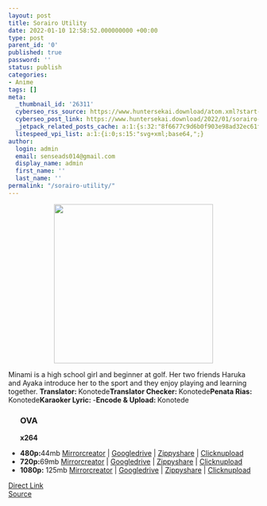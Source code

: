 ```yaml
---
layout: post
title: Sorairo Utility
date: 2022-01-10 12:58:52.000000000 +00:00
type: post
parent_id: '0'
published: true
password: ''
status: publish
categories:
- Anime
tags: []
meta:
  _thumbnail_id: '26311'
  cyberseo_rss_source: https://www.huntersekai.download/atom.xml?start-index=1
  cyberseo_post_link: https://www.huntersekai.download/2022/01/sorairo-utility.html
  _jetpack_related_posts_cache: a:1:{s:32:"8f6677c9d6b0f903e98ad32ec61f8deb";a:2:{s:7:"expires";i:1653391294;s:7:"payload";a:3:{i:0;a:1:{s:2:"id";i:26144;}i:1;a:1:{s:2:"id";i:26209;}i:2;a:1:{s:2:"id";i:26228;}}}}
  litespeed_vpi_list: a:1:{i:0;s:15:"svg+xml;base64,";}
author:
  login: admin
  email: senseads014@gmail.com
  display_name: admin
  first_name: ''
  last_name: ''
permalink: "/sorairo-utility/"
---
```

<p> <a class="popup" data-target="50209"></a>
<div class="separator" style="clear: both; text-align: center;">
<div class="separator" style="clear: both; text-align: center;"><a href="https://blogger.googleusercontent.com/img/a/AVvXsEhftOqv8RArKMSsW-RDYmesdf0RxtfjpVnnh8NTuymkNb5uHeqmVH2W78yZyNrwtVtMA5tX21lhyRq3S20KjcR027wYTY-MlTbncM_fGm2f1PHgsoL6qk7DJS-ccRa8oSqrJfRy0LBgsnJjKWhIYwFUguxSNYfYfyab4uFkLu1-lkQHR68RfewwWxL2" style="margin-left: 1em; margin-right: 1em;"><img border="0" data-original-height="600" data-original-width="424" height="320" src="{{ site.baseurl }}/assets/2022/01/AVvXsEhftOqv8RArKMSsW-RDYmesdf0RxtfjpVnnh8NTuymkNb5uHeqmVH2W78yZyNrwtVtMA5tX21lhyRq3S20KjcR027wYTY-MlTbncM_fGm2f1PHgsoL6qk7DJS-ccRa8oSqrJfRy0LBgsnJjKWhIYwFUguxSNYfYfyab4uFkLu1-lkQHR68RfewwWxL2" /></a></div>
<p></div>
<p>Minami is a high school girl and beginner at golf. Her two friends Haruka and Ayaka introduce her to the sport and they enjoy playing and learning together.<a name="more"></a>
<pekerja><b>Translator: </b><span>Konotede</span><b>Translator Checker: </b><span>Konotede</span><b>Penata Rias: </b><span>Konotede</span><b>Karaoker Lyric: </b><span>-</span><b>Encode &amp; Upload: </b><span>Konotede</span></pekerja>
<div class="dl">
<ul />
<h3>OVA</h3>
<p><strong>x264</strong>
<li><b>480p:</b><span id="size">44mb</span> <a href="https://cararegistrasi.com/KtjXcBeA5oNV" target="_blank" rel="noopener">Mirrorcreator</a> | <a href="https://cararegistrasi.com/mMJqIg" target="_blank" rel="noopener">Googledrive</a> | <a href="https://cararegistrasi.com/VRYiLUvI6cW" target="_blank" rel="noopener">Zippyshare</a> | <a href="https://cararegistrasi.com/OfMyckOSGS" target="_blank" rel="noopener">Clicknupload</a></li>
<li><b>720p:</b><span id="size">69mb</span> <a href="https://cararegistrasi.com/c6a0A" target="_blank" rel="noopener">Mirrorcreator</a> | <a href="https://cararegistrasi.com/pSQXTIqi" target="_blank" rel="noopener">Googledrive</a> | <a href="https://cararegistrasi.com/mBGOc" target="_blank" rel="noopener">Zippyshare</a> | <a href="https://cararegistrasi.com/0w8MXp" target="_blank" rel="noopener">Clicknupload</a></li>
<li><b>1080p:</b> <span id="size">125mb</span> <a href="https://cararegistrasi.com/tMmiEbmd9fD8" target="_blank" rel="noopener">Mirrorcreator</a> | <a href="https://cararegistrasi.com/ZnrymhdeGsAY" target="_blank" rel="noopener">Googledrive</a> | <a href="https://cararegistrasi.com/wD85GtQO" target="_blank" rel="noopener">Zippyshare</a> | <a href="https://cararegistrasi.com/MbuvVeDKNr6" target="_blank" rel="noopener">Clicknupload</a></li></div>
<link rel="stylesheet" href="https://cdnjs.cloudflare.com/ajax/libs/font-awesome/4.7.0/css/font-awesome.min.css" />
<div class="divbtn"> <a href="https://handymansurrender.com/fihup8buzv?key=94550f7ce39444073321dde3b8782f97" class="btn"><i class="fa fa-download"></i> Direct Link</a> <br /><a href="https://www.huntersekai.download/2022/01/sorairo-utility.html">Source</a> </div>
